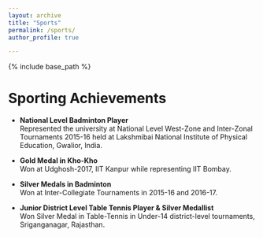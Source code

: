 ```yaml
---
layout: archive
title: "Sports"
permalink: /sports/
author_profile: true

---
```


{% include base_path %}

# Sporting Achievements

- **National Level Badminton Player**  
Represented the university at National Level West-Zone and Inter-Zonal Tournaments 2015-16 held at Lakshmibai National Institute of Physical Education, Gwalior, India.

- **Gold Medal in Kho-Kho**  
Won at Udghosh-2017, IIT Kanpur while representing IIT Bombay.

- **Silver Medals in Badminton**  
Won at Inter-Collegiate Tournaments in 2015-16 and 2016-17.

- **Junior District Level Table Tennis Player & Silver Medallist**  
Won Silver Medal in Table-Tennis in Under-14 district-level tournaments, Sriganganagar, Rajasthan.

